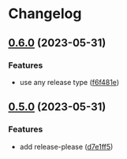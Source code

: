 # Changelog

## [0.6.0](https://github.com/BobyMCbobs/sample-ko-monorepo/compare/v0.5.0...v0.6.0) (2023-05-31)


### Features

* use any release type ([f6f481e](https://github.com/BobyMCbobs/sample-ko-monorepo/commit/f6f481e1b70e5af03a1c3339a4b03b87f0e0e3a3))

## [0.5.0](https://github.com/BobyMCbobs/sample-ko-monorepo/compare/v0.4.15...v0.5.0) (2023-05-31)


### Features

* add release-please ([d7e1ff5](https://github.com/BobyMCbobs/sample-ko-monorepo/commit/d7e1ff5c016482e69b88ba0d271efa9617f70218))
